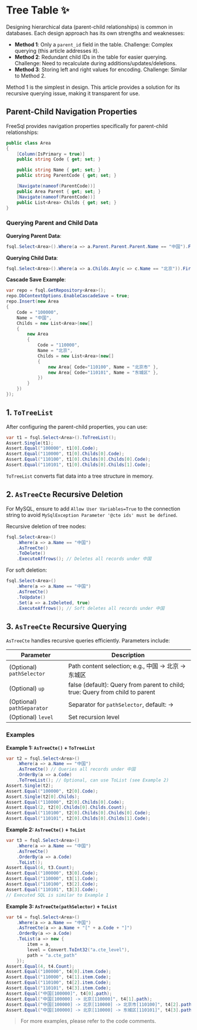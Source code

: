 # Tree Table ✨

Designing hierarchical data (parent-child relationships) is common in databases. Each design approach has its own strengths and weaknesses:

- **Method 1**: Only a `parent_id` field in the table. Challenge: Complex querying (this article addresses it).
- **Method 2**: Redundant child IDs in the table for easier querying. Challenge: Need to recalculate during additions/updates/deletions.
- **Method 3**: Storing left and right values for encoding. Challenge: Similar to Method 2.

Method 1 is the simplest in design. This article provides a solution for its recursive querying issue, making it transparent for use.

## Parent-Child Navigation Properties

FreeSql provides navigation properties specifically for parent-child relationships:

```csharp
public class Area
{
    [Column(IsPrimary = true)]
    public string Code { get; set; }

    public string Name { get; set; }
    public string ParentCode { get; set; }

    [Navigate(nameof(ParentCode))]
    public Area Parent { get; set; }
    [Navigate(nameof(ParentCode))]
    public List<Area> Childs { get; set; }
}
```

### Querying Parent and Child Data

**Querying Parent Data**:

```csharp
fsql.Select<Area>().Where(a => a.Parent.Parent.Parent.Name == "中国").First();
```

**Querying Child Data**:

```csharp
fsql.Select<Area>().Where(a => a.Childs.Any(c => c.Name == "北京")).First();
```

**Cascade Save Example**:

```csharp
var repo = fsql.GetRepository<Area>();
repo.DbContextOptions.EnableCascadeSave = true;
repo.Insert(new Area
{
    Code = "100000",
    Name = "中国",
    Childs = new List<Area>(new[] 
    {
        new Area
        {
            Code = "110000",
            Name = "北京",
            Childs = new List<Area>(new[] 
            {
                new Area{ Code="110100", Name = "北京市" },
                new Area{ Code="110101", Name = "东城区" },
            })
        }
    })
});
```

## 1. `ToTreeList`

After configuring the parent-child properties, you can use:

```csharp
var t1 = fsql.Select<Area>().ToTreeList();
Assert.Single(t1);
Assert.Equal("100000", t1[0].Code);
Assert.Equal("110000", t1[0].Childs[0].Code);
Assert.Equal("110100", t1[0].Childs[0].Childs[0].Code);
Assert.Equal("110101", t1[0].Childs[0].Childs[1].Code);
```

`ToTreeList` converts flat data into a tree structure in memory.

## 2. `AsTreeCte` Recursive Deletion

For MySQL, ensure to add `Allow User Variables=True` to the connection string to avoid `MySqlException Parameter '@cte ids' must be defined`.

Recursive deletion of tree nodes:

```csharp
fsql.Select<Area>()
    .Where(a => a.Name == "中国")
    .AsTreeCte()
    .ToDelete()
    .ExecuteAffrows(); // Deletes all records under 中国
```

For soft deletion:

```csharp
fsql.Select<Area>()
    .Where(a => a.Name == "中国")
    .AsTreeCte()
    .ToUpdate()
    .Set(a => a.IsDeleted, true)
    .ExecuteAffrows(); // Soft deletes all records under 中国
```

## 3. `AsTreeCte` Recursive Querying

`AsTreeCte` handles recursive queries efficiently. Parameters include:

| Parameter           | Description                                               |
| ------------------- | --------------------------------------------------------- |
| (Optional) `pathSelector`  | Path content selection; e.g., 中国 -> 北京 -> 东城区 |
| (Optional) `up`            | false (default): Query from parent to child; true: Query from child to parent |
| (Optional) `pathSeparator` | Separator for `pathSelector`, default: ->                  |
| (Optional) `level`         | Set recursion level                                      |

### Examples

**Example 1: `AsTreeCte()` + `ToTreeList`**

```csharp
var t2 = fsql.Select<Area>()
    .Where(a => a.Name == "中国")
    .AsTreeCte() // Queries all records under 中国
    .OrderBy(a => a.Code)
    .ToTreeList(); // Optional, can use ToList (see Example 2)
Assert.Single(t2);
Assert.Equal("100000", t2[0].Code);
Assert.Single(t2[0].Childs);
Assert.Equal("110000", t2[0].Childs[0].Code);
Assert.Equal(2, t2[0].Childs[0].Childs.Count);
Assert.Equal("110100", t2[0].Childs[0].Childs[0].Code);
Assert.Equal("110101", t2[0].Childs[0].Childs[1].Code);
```

**Example 2: `AsTreeCte()` + `ToList`**

```csharp
var t3 = fsql.Select<Area>()
    .Where(a => a.Name == "中国")
    .AsTreeCte()
    .OrderBy(a => a.Code)
    .ToList();
Assert.Equal(4, t3.Count);
Assert.Equal("100000", t3[0].Code);
Assert.Equal("110000", t3[1].Code);
Assert.Equal("110100", t3[2].Code);
Assert.Equal("110101", t3[3].Code);
// Executed SQL is similar to Example 1
```

**Example 3: `AsTreeCte(pathSelector)` + `ToList`**

```csharp
var t4 = fsql.Select<Area>()
    .Where(a => a.Name == "中国")
    .AsTreeCte(a => a.Name + "[" + a.Code + "]")
    .OrderBy(a => a.Code)
    .ToList(a => new {
        item = a,
        level = Convert.ToInt32("a.cte_level"),
        path = "a.cte_path"
    });
Assert.Equal(4, t4.Count);
Assert.Equal("100000", t4[0].item.Code);
Assert.Equal("110000", t4[1].item.Code);
Assert.Equal("110100", t4[2].item.Code);
Assert.Equal("110101", t4[3].item.Code);
Assert.Equal("中国[100000]", t4[0].path);
Assert.Equal("中国[100000] -> 北京[110000]", t4[1].path);
Assert.Equal("中国[100000] -> 北京[110000] -> 北京市[110100]", t4[2].path);
Assert.Equal("中国[100000] -> 北京[110000] -> 东城区[110101]", t4[3].path);
```

> For more examples, please refer to the code comments.